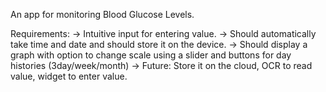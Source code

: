An app for monitoring Blood Glucose Levels.

Requirements:
  -> Intuitive input for entering value. 
  -> Should automatically take time and date and should store it on the device.
  -> Should display a graph with option to change scale using a slider and buttons for day histories (3day/week/month)
  -> Future: Store it on the cloud, OCR to read value, widget to enter value.
  
